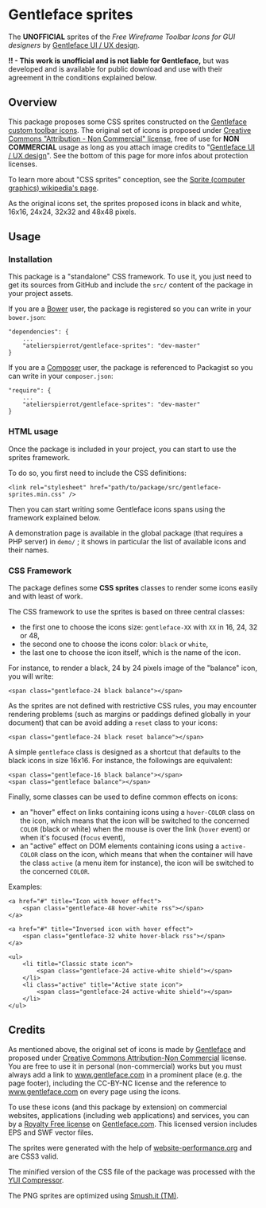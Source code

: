 Gentleface sprites
==================

The **UNOFFICIAL** sprites of the *Free Wireframe Toolbar Icons for GUI designers*
by [Gentleface UI / UX design](http://www.gentleface.com).

**!! - This work is unofficial and is not liable for Gentleface,** but was developed
and is available for public download and use with their agreement in the conditions
explained below.


## Overview

This package proposes some CSS sprites constructed on the
[Gentleface custom toolbar icons](http://www.gentleface.com/free_icon_set.html).
The original set of icons is proposed under
[Creative Commons "Attribution - Non Commercial" license](http://creativecommons.org/licenses/by-nc/3.0/),
free of use for **NON COMMERCIAL** usage as long as you attach image credits to
"[Gentleface UI / UX design](http://www.gentleface.com)". See the bottom of this page
for more infos about protection licenses.

To learn more about "CSS sprites" conception, see the
[Sprite (computer graphics) wikipedia's page](http://en.wikipedia.org/wiki/Sprite_%28computer_graphics%29#Sprites_by_CSS).

As the original icons set, the sprites proposed icons in black and white, 16x16, 24x24,
32x32 and 48x48 pixels.


## Usage

### Installation

This package is a "standalone" CSS framework. To use it, you just need to get its sources
from GitHub and include the `src/` content of the package in your project assets.

If you are a [Bower](http://bower.io/) user, the package is registered so you can write
in your `bower.json`:

    "dependencies": {
        ...
        "atelierspierrot/gentleface-sprites": "dev-master"
    }

If you are a [Composer](http://getcomposer.org/) user, the package is referenced to 
Packagist so you can write in your `composer.json`:

    "require": {
        ...
        "atelierspierrot/gentleface-sprites": "dev-master"
    }

### HTML usage

Once the package is included in your project, you can start to use the sprites framework.

To do so, you first need to include the CSS definitions:

	<link rel="stylesheet" href="path/to/package/src/gentleface-sprites.min.css" />

Then you can start writing some Gentleface icons spans using the framework explained below.

A demonstration page is available in the global package (that requires a PHP server) in 
`demo/` ; it shows in particular the list of available icons and their names.

### CSS Framework

The package defines some **CSS sprites** classes to render some icons easily and with
least of work.

The CSS framework to use the sprites is based on three central classes:

-   the first one to choose the icons size: `gentleface-XX` with `XX` in 16, 24, 32 or 48,
-   the second one to choose the icons color: `black` or `white`,
-   the last one to choose the icon itself, which is the name of the icon.

For instance, to render a black, 24 by 24 pixels image of the "balance" icon, you will write:

    <span class="gentleface-24 black balance"></span>

As the sprites are not defined with restrictive CSS rules, you may encounter rendering
problems (such as margins or paddings defined globally in your document) that can be avoid
adding a `reset` class to your icons:

    <span class="gentleface-24 black reset balance"></span>

A simple `gentleface` class is designed as a shortcut that defaults to the black icons
in size 16x16. For instance, the followings are equivalent:

    <span class="gentleface-16 black balance"></span>
    <span class="gentleface balance"></span>

Finally, some classes can be used to define common effects on icons:

-   an "hover" effect on links containing icons using a `hover-COLOR` class on the icon,
    which means that the icon will be switched to the concerned `COLOR` (black or white)
    when the mouse is over the link (`hover` event) or when it's focused (`focus` event),
-   an "active" effect on DOM elements containing icons using a `active-COLOR` class on 
    the icon, which means that when the container will have the class `active` (a menu 
    item for instance), the icon will be switched to the concerned `COLOR`.

Examples:

    <a href="#" title="Icon with hover effect">
        <span class="gentleface-48 hover-white rss"></span>
    </a>
    
    <a href="#" title="Inversed icon with hover effect">
        <span class="gentleface-32 white hover-black rss"></span>
    </a>
    
    <ul>
        <li title="Classic state icon">
            <span class="gentleface-24 active-white shield"></span>
        </li>
        <li class="active" title="Active state icon">
            <span class="gentleface-24 active-white shield"></span>
        </li>
    </ul>


## Credits

As mentioned above, the original set of icons is made by [Gentleface](http://www.gentleface.com/)
and proposed under [Creative Commons Attribution-Non Commercial](http://creativecommons.org/licenses/by-nc/3.0/)
license. You are free to use it in personal (non-commercial) works but you must always add
a link to www.gentleface.com in a prominent place (e.g. the page footer), including the
CC-BY-NC license and the reference to www.gentleface.com on every page using the icons.

To use these icons (and this package by extension) on commercial websites, applications 
(including web applications) and services, you can by a
[Royalty Free license](http://www.gentleface.com/royalty_free_license.txt) on 
[Gentleface.com](http://www.gentleface.com/free_icon_set.html). This licensed version 
includes EPS and SWF vector files.

The sprites were generated with the help of [website-performance.org](http://spritegen.website-performance.org/)
and are CSS3 valid.

The minified version of the CSS file of the package was processed with the [YUI Compressor](http://refresh-sf.com/yui/).

The PNG sprites are optimized using [Smush.it (TM)](http://www.smushit.com/ysmush.it/).
